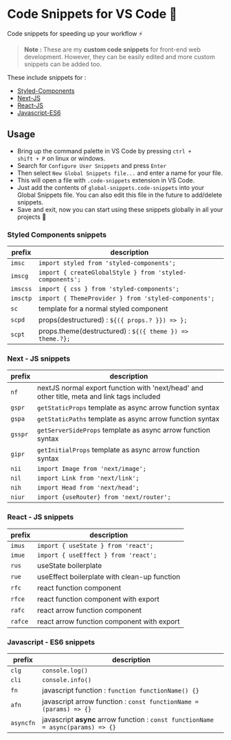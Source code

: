 # Code Snippets for VS Code :rocket:

Code snippets for speeding up your workflow :zap:

> <strong>Note :</strong> These are my <strong>custom code snippets</strong> for front-end web development. However, they can be easily edited and more custom snippets can be added too.

These include snippets for :

- [Styled-Components](#styled-components-snippets)
- [Next-JS](#next---js-snippets)
- [React-JS](#react---js-snippets)
- [Javascript-ES6](#javascript---es6-snippets)

## Usage

- Bring up the command palette in VS Code by pressing <code>ctrl + shift + P</code> on linux or windows.
- Search for <code>Configure User Snippets</code> and press <code>Enter</code>
- Then select <code>New Global Snippets file...</code> and enter a name for your file.
- This will open a file with <code>.code-snippets</code> extension in VS Code.
- Just add the contents of <code>global-snippets.code-snippets</code> into your Global Snippets file. You can also edit this file in the future to add/delete snippets.
- Save and exit, now you can start using these snippets globally in all your projects :tada:

### Styled Components snippets

<table>
  <thead>
    <tr>
      <th>prefix</th>
      <th>description</th>
    </tr>
  </thead>
  <tbody>
    <tr>
      <td><code>imsc</code></td>
      <td><code>import styled from 'styled-components';</code></td>
    </tr>
    <tr>
      <td><code>imscg</code></td>
      <td><code>import { createGlobalStyle } from 'styled-components';</code></td>
    </tr>
    <tr>
      <td><code>imscss</code></td>
      <td><code>import { css } from 'styled-components';</code></td>
    </tr>
    <tr>
      <td><code>imsctp</code></td>
      <td><code>import { ThemeProvider } from 'styled-components';</code></td>
    </tr>
    <tr>
      <td><code>sc</code></td>
      <td>template for a normal styled component</td>
    </tr>
    <tr>
      <td><code>scpd</code></td>
      <td>props(destructured) : <code>${({ props.? }}) => };</code></td>
    </tr>
    <tr>
      <td><code>scpt</code></td>
      <td>props.theme(destructured) : <code>${({ theme }) => theme.?};</code></td>
    </tr>
  </tbody>
</table>

### Next - JS snippets

<table>
  <thead>
    <tr>
      <th>prefix</th>
      <th>description</th>
    </tr>
  </thead>
  <tbody>
    <tr>
      <td><code>nf</code></td>
      <td>nextJS normal export function with 'next/head' and other title, meta and link tags included</td>
    </tr>
    <tr>
      <td><code>gspr</code></td>
      <td><code>getStaticProps</code> template as async arrow function syntax</td>
    </tr>
    <tr>
      <td><code>gspa</code></td>
      <td><code>getStaticPaths</code> template as async arrow function syntax</td>
    </tr>
    <tr>
      <td><code>gsspr</code></td>
      <td><code>getServerSideProps</code> template as async arrow function syntax</td>
    </tr>
    <tr>
      <td><code>gipr</code></td>
      <td><code>getInitialProps</code> template as async arrow function syntax</td>
    </tr>
    <tr>
      <td><code>nii</code></td>
      <td><code>import Image from 'next/image';</td>
    </tr>
    <tr>
      <td><code>nil</code></td>
      <td><code>import Link from 'next/link';</td>
    </tr>
    <tr>
      <td><code>nih</code></td>
      <td><code>import Head from 'next/head';</td>
    </tr>
    <tr>
      <td><code>niur</code></td>
      <td><code>import {useRouter} from 'next/router';</td>
    </tr>
  </tbody>
</table>

### React - JS snippets

<table>
  <thead>
    <tr>
      <th>prefix</th>
      <th>description</th>
    </tr>
  </thead>
  <tbody>
    <tr>
      <td><code>imus</code></td>
      <td><code>import { useState } from 'react';
</code></td>
    </tr>
    <tr>
      <td><code>imue</code></td>
      <td><code>import { useEffect } from 'react';
</code></td>
    </tr>
    <tr>
      <td><code>rus</code></td>
      <td>useState boilerplate</td>
    </tr>
    <tr>
      <td><code>rue</code></td>
      <td>useEffect boilerplate with clean-up function</td>
    </tr>
    <tr>
      <td><code>rfc</code></td>
      <td>react function component</td>
    </tr>
    <tr>
      <td><code>rfce</code></td>
      <td>react function component with export</td>
    </tr>
    <tr>
      <td><code>rafc</code></td>
      <td>react arrow function component</td>
    </tr>
    <tr>
      <td><code>rafce</code></td>
      <td>react arrow function component with export</td>
    </tr>
    
  </tbody>
</table>

### Javascript - ES6 snippets

<table>
  <thead>
    <tr>
      <th>prefix</th>
      <th>description</th>
    </tr>
  </thead>
  <tbody>
    <tr>
      <td><code>clg</code></td>
      <td><code>console.log()</code></td>
    </tr>
    <tr>
      <td><code>cli</code></td>
      <td><code>console.info()</code></td>
    </tr>
    <tr>
      <td><code>fn</code></td>
      <td>javascript function : <code>function functionName() {}</code></td>
    </tr>
    <tr>
      <td><code>afn</code></td>
      <td>javascript arrow function : <code>const functionName = (params) => {}</code></td>
    </tr>
    <tr>
      <td><code>asyncfn</code></td>
      <td>javascript <strong>async</strong> arrow function : <code>const functionName = async(params) => {}</code></td>
    </tr>
  </tbody>
</table>
